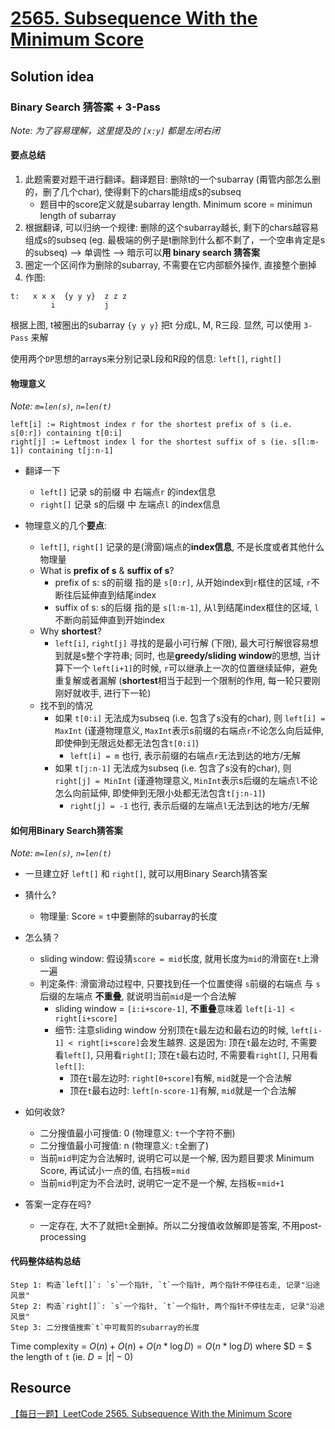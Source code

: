# [2565. Subsequence With the Minimum Score](https://leetcode.com/problems/subsequence-with-the-minimum-score/)

## Solution idea

### Binary Search 猜答案 + 3-Pass

*Note: 为了容易理解，这里提及的 `[x:y]` 都是左闭右闭*

#### 要点总结
1. 此题需要对题干进行翻译。翻译题目: 删除t的一个subarray (甭管内部怎么删的，删了几个char), 使得剩下的chars能组成s的subseq
    * 题目中的score定义就是subarray length. Minimum score = minimun length of subarray
2. 根据翻译, 可以归纳一个规律: 删除的这个subarray越长, 剩下的chars越容易组成s的subseq (eg. 最极端的例子是t删除到什么都不剩了，一个空串肯定是s的subseq) --> 单调性 --> 暗示可以**用 binary search 猜答案**
3. 圈定一个区间作为删除的subarray, 不需要在它内部额外操作, 直接整个删掉
4. 作图:
```
t:   x x x  {y y y}  z z z
         i           j
```
根据上图, t被圈出的subarray `{y y y}` 把t 分成L, M, R三段. 显然, 可以使用 `3-Pass` 来解

使用两个`DP`思想的arrays来分别记录L段和R段的信息: `left[]`, `right[]`

#### 物理意义
*Note: `m=len(s)`, `n=len(t)`*
```
left[i] := Rightmost index r for the shortest prefix of s (i.e. s[0:r]) containing t[0:i]
right[j] := Leftmost index l for the shortest suffix of s (ie. s[l:m-1]) containing t[j:n-1]
```

* 翻译一下
    * `left[]` 记录 s的前缀 中 右端点`r` 的index信息
    * `right[]` 记录 s的后缀 中 左端点`l` 的index信息

* 物理意义的几个**要点**:
    * `left[]`, `right[]` 记录的是(滑窗)端点的**index信息**, 不是长度或者其他什么物理量
    * What is **prefix of s** & **suffix of s**?
        * prefix of s: s的前缀 指的是 `s[0:r]`, 从开始index到`r`框住的区域, `r`不断往后延伸直到结尾index
        * suffix of s: s的后缀 指的是 `s[l:m-1]`, 从`l`到结尾index框住的区域, `l`不断向前延伸直到开始index
    * Why **shortest**?
        * `left[i]`, `right[j]` 寻找的是最小可行解 (下限), 最大可行解很容易想到就是s整个字符串; 同时, 也是**greedy/sliding window**的思想, 当计算下一个 `left[i+1]`的时候, `r`可以继承上一次的位置继续延伸，避免重复解或者漏解 (**shortest**相当于起到一个限制的作用, 每一轮只要刚刚好就收手, 进行下一轮)
    * 找不到的情况
        * 如果 `t[0:i]` 无法成为subseq (i.e. 包含了s没有的char), 则 `left[i] = MaxInt` (谨遵物理意义, `MaxInt`表示s前缀的右端点`r`不论怎么向后延伸, 即使伸到无限远处都无法包含`t[0:i]`)
            * `left[i] = m` 也行, 表示前缀的右端点`r`无法到达的地方/无解
        * 如果 `t[j:n-1]` 无法成为subseq (i.e. 包含了s没有的char), 则 `right[j] = MinInt` (谨遵物理意义, `MinInt`表示s后缀的左端点`l`不论怎么向前延伸, 即使伸到无限小处都无法包含`t[j:n-1]`)
            * `right[j] = -1` 也行, 表示后缀的左端点`l`无法到达的地方/无解


#### 如何用Binary Search猜答案
*Note: `m=len(s)`, `n=len(t)`*

* 一旦建立好 `left[]` 和 `right[]`, 就可以用Binary Search猜答案

* 猜什么?
    * 物理量: Score = `t`中要删除的subarray的长度

* 怎么猜？
    * sliding window: 假设猜`score = mid`长度, 就用长度为`mid`的滑窗在`t`上滑一遍
    * 判定条件: 滑窗滑动过程中, 只要找到任一个位置使得 `s`前缀的右端点 与 `s`后缀的左端点 **不重叠**, 就说明当前`mid`是一个合法解
        * sliding window = `[i:i+score-1]`, **不重叠**意味着 `left[i-1] < right[i+score]`
        * 细节: 注意sliding window 分别顶在`t`最左边和最右边的时候, `left[i-1] < right[i+score]`会发生越界. 这是因为: 顶在`t`最左边时, 不需要看`left[]`, 只用看`right[]`; 顶在`t`最右边时, 不需要看`right[]`, 只用看`left[]`:
            * 顶在`t`最左边时: `right[0+score]`有解, `mid`就是一个合法解
            * 顶在`t`最右边时: `left[n-score-1]`有解, `mid`就是一个合法解

* 如何收敛?
    * 二分搜值最小可搜值: 0 (物理意义: `t`一个字符不删)
    * 二分搜值最小可搜值: n (物理意义: `t`全删了)
    * 当前`mid`判定为合法解时, 说明它可以是一个解, 因为题目要求 Minimum Score, 再试试小一点的值, 右挡板=`mid`
    * 当前`mid`判定为不合法时, 说明它一定不是一个解, 左挡板=`mid+1`

* 答案一定存在吗?
    * 一定存在, 大不了就把`t`全删掉。所以二分搜值收敛解即是答案, 不用post-processing


#### 代码整体结构总结
```
Step 1: 构造`left[]`: `s`一个指针, `t`一个指针, 两个指针不停往右走, 记录"沿途风景"
Step 2: 构造`right[]`: `s`一个指针, `t`一个指针, 两个指针不停往左走, 记录"沿途风景"
Step 3: 二分搜值搜索`t`中可裁剪的subarray的长度
```
Time complexity = $O(n) + O(n) + O(n*\log D) = O(n*\log D)$ where $D = $ the length of `t` (ie. $D = |t|-0$)
## Resource
[【每日一题】LeetCode 2565. Subsequence With the Minimum Score](https://www.youtube.com/watch?v=vcjfoFhqzcI&ab_channel=HuifengGuan)